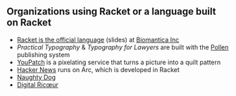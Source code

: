 ## Organizations using Racket or a language built on Racket

 * [Racket is the official language](http://con.racket-lang.org/2017/earl.pdf) (slides) at [Biomantica Inc](http://www.biomantica.com)
 * _Practical Typography_ & _Typography for Lawyers_ are built with the [Pollen](https://github.com/mbutterick/pollen) publishing system
 * [YouPatch](https://www.youpatch.com) is a pixelating service that turns a picture into a quilt pattern
 * [Hacker News](http://news.ycombinator.com/item?id=2201964) runs on Arc, which is developed in Racket
 * [Naughty Dog](https://www.youtube.com/watch?v=oSmqbnhHp1c)
 * [Digital Ricœur](https://digitalricoeur.org/)
